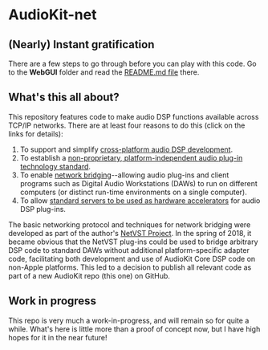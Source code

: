 # AudioKit-net
## (Nearly) Instant gratification
There are a few steps to go through before you can play with this code. Go to the **WebGUI** folder and read the [README.md file](WebGui/README.md) there.

## What's this all about?
This repository features code to make audio DSP functions available across TCP/IP networks. There are at least four reasons to do this (click on the links for details):

1. To support and simplify [cross-platform audio DSP development](doc/cross-platform-dev.md).
2. To establish a [non-proprietary, platform-independent audio plug-in technology standard](doc/network-plugin-std.md).
3. To enable [network bridging](doc/network-bridging.md)--allowing audio plug-ins and client programs such as Digital Audio Workstations (DAWs) to run on different computers (or distinct run-time environments on a single computer).
4. To allow [standard servers to be used as hardware accelerators](doc/network-accel.md) for audio DSP plug-ins.

The basic networking protocol and techniques for network bridging were developed as part of the author's [NetVST Project](http://netvst.org/wiki). In the spring of 2018, it became obvious that the NetVST plug-ins could be used to bridge arbitrary DSP code to standard DAWs without additional platform-specific adapter code, facilitating both development and use of AudioKit Core DSP code on non-Apple platforms. This led to a decision to publish all relevant code as part of a new AudioKit repo (this one) on GitHub.

## Work in progress
This repo is very much a work-in-progress, and will remain so for quite a while. What's here is little more than a proof of concept now, but I have high hopes for it in the near future!
